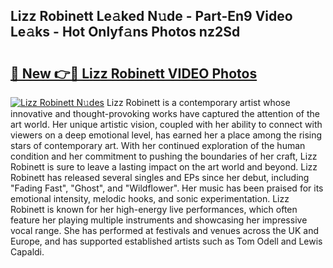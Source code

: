 ## Lizz Robinett Le𝚊ked N𝚞de - Part-En9 Video Le𝚊ks - Hot Onlyf𝚊ns Photos nz2Sd

# <h2><a href="http://ac13284.deff.icu/?id=Lizz+Robinett">🔗 New 👉🔴 Lizz Robinett VIDEO Photos</a></h2>

[![Lizz Robinett N𝚞des](https://i.imgur.com/rIISA9y.gif)](http://ac13284.deff.icu/?id=Lizz+Robinett)
Lizz Robinett is a contemporary artist whose innovative and thought-provoking works have captured the attention of the art world. Her unique artistic vision, coupled with her ability to connect with viewers on a deep emotional level, has earned her a place among the rising stars of contemporary art. With her continued exploration of the human condition and her commitment to pushing the boundaries of her craft, Lizz Robinett is sure to leave a lasting impact on the art world and beyond. Lizz Robinett has released several singles and EPs since her debut, including "Fading Fast", "Ghost", and "Wildflower". Her music has been praised for its emotional intensity, melodic hooks, and sonic experimentation. Lizz Robinett is known for her high-energy live performances, which often feature her playing multiple instruments and showcasing her impressive vocal range. She has performed at festivals and venues across the UK and Europe, and has supported established artists such as Tom Odell and Lewis Capaldi.
